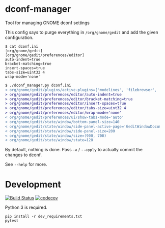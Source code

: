 dconf-manager
=============
Tool for managing GNOME dconf settings

This config says to purge everything in `/org/gnome/gedit` and add the given configuration.
```
$ cat dconf.ini
[org/gnome/gedit]
[org/gnome/gedit/preferences/editor]
auto-indent=true
bracket-matching=true
insert-spaces=true
tabs-size=uint32 4
wrap-mode='none'
```

```diff
$ ./dconf_manager.py dconf.ini
< org/gnome/gedit/plugins/active-plugins=['modelines', 'filebrowser', 'spell', 'docinfo', 'time']
> org/gnome/gedit/preferences/editor/auto-indent=true
> org/gnome/gedit/preferences/editor/bracket-matching=true
> org/gnome/gedit/preferences/editor/insert-spaces=true
> org/gnome/gedit/preferences/editor/tabs-size=uint32 4
> org/gnome/gedit/preferences/editor/wrap-mode='none'
< org/gnome/gedit/preferences/ui/show-tabs-mode='auto'
< org/gnome/gedit/state/window/bottom-panel-size=140
< org/gnome/gedit/state/window/side-panel-active-page='GeditWindowDocumentsPanel'
< org/gnome/gedit/state/window/side-panel-size=200
< org/gnome/gedit/state/window/size=(900, 700)
< org/gnome/gedit/state/window/state=128
```

By default, nothing is done. Pass `-a` / `--apply` to actually commit the changes to dconf.

See `--help` for more.

Development
===========

[![Build Status](https://travis-ci.org/jingw/dconf-manager.svg?branch=master)](https://travis-ci.org/jingw/dconf-manager)
[![codecov](https://codecov.io/gh/jingw/dconf-manager/branch/master/graph/badge.svg)](https://codecov.io/gh/jingw/dconf-manager)

Python 3 is required.

```
pip install -r dev_requirements.txt
pytest
```
